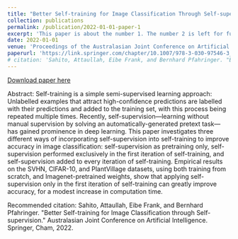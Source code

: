 ```yaml
---
title: "Better Self-training for Image Classification Through Self-supervision"
collection: publications
permalink: /publication/2022-01-01-paper-1
excerpt: 'This paper is about the number 1. The number 2 is left for future work.'
date: 2022-01-01
venue: 'Proceedings of the Australasian Joint Conference on Artificial Intelligence. Springer, Cham, 2022'
paperurl: 'https://link.springer.com/chapter/10.1007/978-3-030-97546-3_52'
# citation: 'Sahito, Attaullah, Eibe Frank, and Bernhard Pfahringer. "Better Self-training for Image Classification through Self-supervision." Australasian Joint Conference on Artificial Intelligence. Springer, Cham, 2022.'
---
```

<!-- This paper is about the number 1. The number 2 is left for future work. -->

[Download paper here](https://link.springer.com/chapter/10.1007/978-3-030-97546-3_52)

Abstract: Self-training is a simple semi-supervised learning approach: Unlabelled examples that attract high-confidence predictions are labelled with their predictions and added to the training set, with this process being repeated multiple times. Recently, self-supervision—learning without manual supervision by solving an automatically-generated pretext task—has gained prominence in deep learning. This paper investigates three different ways of incorporating self-supervision into self-training to improve accuracy in image classification: self-supervision as pretraining only, self-supervision performed exclusively in the first iteration of self-training, and self-supervision added to every iteration of self-training. Empirical results on the SVHN, CIFAR-10, and PlantVillage datasets, using both training from scratch, and Imagenet-pretrained weights, show that applying self-supervision only in the first iteration of self-training can greatly improve accuracy, for a modest increase in computation time.

Recommended citation: Sahito, Attaullah, Eibe Frank, and Bernhard Pfahringer. "Better Self-training for Image Classification through Self-supervision." Australasian Joint Conference on Artificial Intelligence. Springer, Cham, 2022.